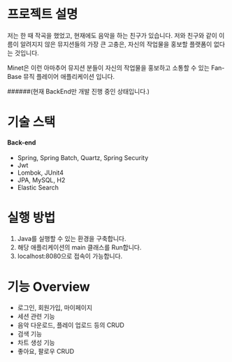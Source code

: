 # 프로젝트 설명

####
 저는 한 때 작곡을 했었고, 현재에도 음악을 하는 친구가 있습니다. 저와 친구와 같이 이름이 알려지지 않은 뮤지션들의 가장 큰 고충은, 자신의 작업물을 홍보할 플랫폼이 없다는 것입니다.
 
 Minet은 이런 아마추어 뮤지션 분들이 자신의 작업물을 홍보하고 소통할 수 있는 Fan-Base 뮤직 플레이어 애플리케이션 입니다.
 
 ######(현재 BackEnd만 개발 진행 중인 상태입니다.)


# 기술 스택

#### Back-end
+ Spring, Spring Batch, Quartz, Spring Security
+ Jwt
+ Lombok, JUnit4
+ JPA, MySQL, H2
+ Elastic Search


# 실행 방법


1. Java를 실행할 수 있는 환경을 구축합니다.
2. 해당 애플리케이션의 main 클래스를 Run합니다.
3. localhost:8080으로 접속이 가능합니다.


# 기능 Overview

- 로그인, 회원가입, 마이페이지
- 세션 관련 기능
- 음악 다운로드, 플레이 업로드 등의 CRUD
- 검색 기능
- 차트 생성 기능
- 좋아요, 팔로우 CRUD
